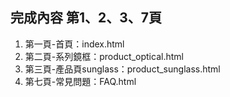 ## 完成內容 第1、2、3、7頁
1. 第一頁-首頁：index.html
2. 第二頁-系列鏡框：product_optical.html
3. 第三頁-產品頁sunglass：product_sunglass.html
4. 第七頁-常見問題：FAQ.html

